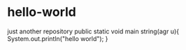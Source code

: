# hello-world
just another repository
public static void main string(agr u){
  System.out.println("hello world");
}
